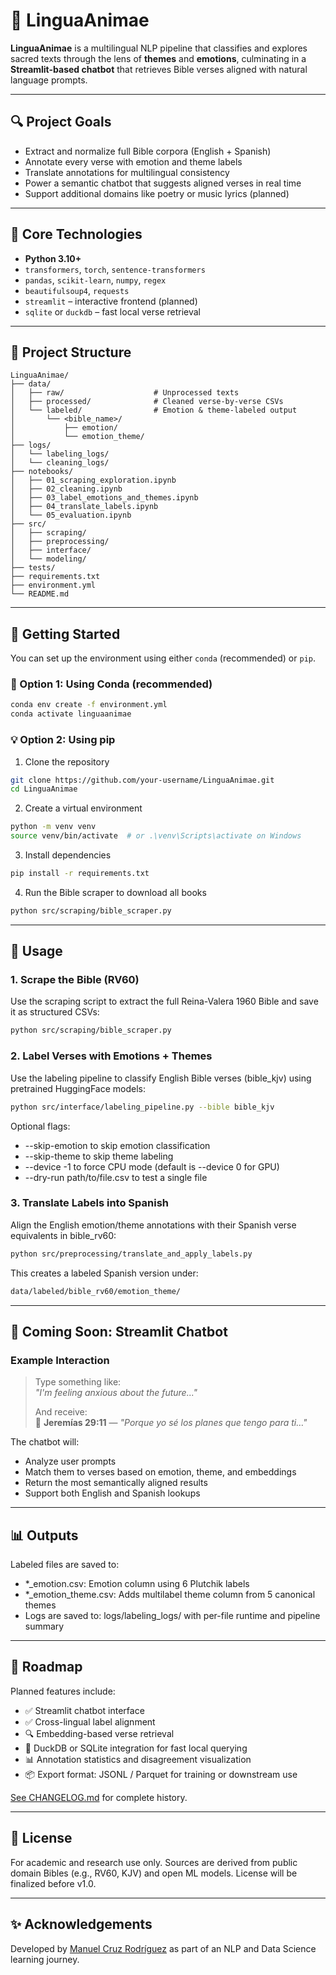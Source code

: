 # 📖 LinguaAnimae

**LinguaAnimae** is a multilingual NLP pipeline that classifies and explores sacred texts through the lens of **themes** and **emotions**, culminating in a **Streamlit-based chatbot** that retrieves Bible verses aligned with natural language prompts.

---

## 🔍 Project Goals

- Extract and normalize full Bible corpora (English + Spanish)
- Annotate every verse with emotion and theme labels
- Translate annotations for multilingual consistency
- Power a semantic chatbot that suggests aligned verses in real time
- Support additional domains like poetry or music lyrics (planned)

---

## 🧠 Core Technologies

- **Python 3.10+**
- `transformers`, `torch`, `sentence-transformers`
- `pandas`, `scikit-learn`, `numpy`, `regex`
- `beautifulsoup4`, `requests`
- `streamlit` – interactive frontend (planned)
- `sqlite` or `duckdb` – fast local verse retrieval

---

## 📁 Project Structure

```
LinguaAnimae/
├── data/
│   ├── raw/                    # Unprocessed texts
│   ├── processed/              # Cleaned verse-by-verse CSVs
│   └── labeled/                # Emotion & theme-labeled output
│       └── <bible_name>/
│           ├── emotion/
│           └── emotion_theme/
├── logs/                       
│   └── labeling_logs/
│   └── cleaning_logs/
├── notebooks/
│   ├── 01_scraping_exploration.ipynb
│   ├── 02_cleaning.ipynb
│   ├── 03_label_emotions_and_themes.ipynb
│   ├── 04_translate_labels.ipynb
│   └── 05_evaluation.ipynb
├── src/
│   ├── scraping/               
│   ├── preprocessing/          
│   ├── interface/              
│   └── modeling/               
├── tests/
├── requirements.txt
├── environment.yml
└── README.md
```

---

## 🚀 Getting Started

You can set up the environment using either `conda` (recommended) or `pip`.

### 🧪 Option 1: Using Conda (recommended)

```bash
conda env create -f environment.yml
conda activate linguaanimae
```

### 💡 Option 2: Using pip

1. Clone the repository
```bash
git clone https://github.com/your-username/LinguaAnimae.git
cd LinguaAnimae
```

2. Create a virtual environment
```bash
python -m venv venv
source venv/bin/activate  # or .\venv\Scripts\activate on Windows
```

3. Install dependencies
```bash
pip install -r requirements.txt
```

4. Run the Bible scraper to download all books
```bash
python src/scraping/bible_scraper.py
```

---

## 🧰 Usage

### 1. Scrape the Bible (RV60)

Use the scraping script to extract the full Reina-Valera 1960 Bible and save it as structured CSVs:

```bash
python src/scraping/bible_scraper.py
```

### 2. Label Verses with Emotions + Themes

Use the labeling pipeline to classify English Bible verses (bible_kjv) using pretrained HuggingFace models:

```bash
python src/interface/labeling_pipeline.py --bible bible_kjv
```

Optional flags:

- --skip-emotion to skip emotion classification
- --skip-theme to skip theme labeling
- --device -1 to force CPU mode (default is --device 0 for GPU)
- --dry-run path/to/file.csv to test a single file

### 3. Translate Labels into Spanish

Align the English emotion/theme annotations with their Spanish verse equivalents in bible_rv60:

```bash
python src/preprocessing/translate_and_apply_labels.py
```

This creates a labeled Spanish version under:

```bash
data/labeled/bible_rv60/emotion_theme/
```

---

## 💬 Coming Soon: Streamlit Chatbot

### Example Interaction

> Type something like:  
> *"I'm feeling anxious about the future..."*  
>  
> And receive:  
> 📖 **Jeremías 29:11** — *"Porque yo sé los planes que tengo para ti…"*

The chatbot will:
- Analyze user prompts
- Match them to verses based on emotion, theme, and embeddings
- Return the most semantically aligned results
- Support both English and Spanish lookups

---

## 📊 Outputs

Labeled files are saved to:

- *_emotion.csv: Emotion column using 6 Plutchik labels
- *_emotion_theme.csv: Adds multilabel theme column from 5 canonical themes
- Logs are saved to: logs/labeling_logs/ with per-file runtime and pipeline summary

---

## 📌 Roadmap

Planned features include:

- ✅ Streamlit chatbot interface
- ✅ Cross-lingual label alignment
- 🔍 Embedding-based verse retrieval
- 💽 DuckDB or SQLite integration for fast local querying
- 📊 Annotation statistics and disagreement visualization
- 📦 Export format: JSONL / Parquet for training or downstream use

[See CHANGELOG.md](CHANGELOG.md) for complete history.

---

## 📖 License

For academic and research use only. Sources are derived from public domain Bibles (e.g., RV60, KJV) and open ML models. License will be finalized before v1.0.

---

## ✨ Acknowledgements

Developed by [Manuel Cruz Rodríguez](https://github.com/mancrurod) as part of an NLP and Data Science learning journey.


